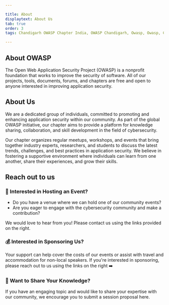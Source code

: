 ```yaml
---

title: About
displaytext: About Us
tab: true
order: 3
tags: Chandigarh OWASP Chapter India, OWASP Chandigarh, Owasp, Owasp, Chandigarh,Owasp chapter

---
```


## About OWASP

The Open Web Application Security Project (OWASP) is a nonprofit foundation that works to improve the security of software. All of our projects, tools, documents, forums, and chapters are free and open to anyone interested in improving application security. 

## About Us

We are a dedicated group of individuals, committed to promoting and enhancing application security within our community. As part of the global OWASP initiative, our chapter aims to provide a platform for knowledge sharing, collaboration, and skill development in the field of cybersecurity.

Our chapter organizes regular meetups, workshops, and events that bring together industry experts, researchers, and students to discuss the latest trends, challenges, and best practices in application security. We believe in fostering a supportive environment where individuals can learn from one another, share their experiences, and grow their skills.

## Reach out to us

### 🏢 Interested in Hosting an Event?

- Do you have a venue where we can hold one of our community events?
- Are you eager to engage with the cybersecurity community and make a contribution?

We would love to hear from you! Please contact us using the links provided on the right.

### 💰 Interested in Sponsoring Us?

Your support can help cover the costs of our events or assist with travel and accommodation for non-local speakers. If you're interested in sponsoring, please reach out to us using the links on the right ➡️

### 🎤 Want to Share Your Knowledge?

If you have an engaging topic and would like to share your expertise with our community, we encourage you to submit a session proposal here.
